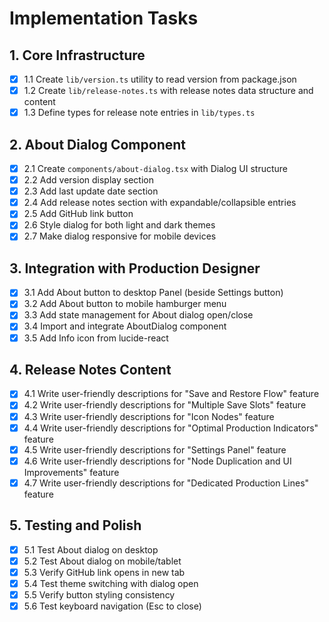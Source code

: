 # Implementation Tasks

## 1. Core Infrastructure

- [x] 1.1 Create `lib/version.ts` utility to read version from package.json
- [x] 1.2 Create `lib/release-notes.ts` with release notes data structure and content
- [x] 1.3 Define types for release note entries in `lib/types.ts`

## 2. About Dialog Component

- [x] 2.1 Create `components/about-dialog.tsx` with Dialog UI structure
- [x] 2.2 Add version display section
- [x] 2.3 Add last update date section
- [x] 2.4 Add release notes section with expandable/collapsible entries
- [x] 2.5 Add GitHub link button
- [x] 2.6 Style dialog for both light and dark themes
- [x] 2.7 Make dialog responsive for mobile devices

## 3. Integration with Production Designer

- [x] 3.1 Add About button to desktop Panel (beside Settings button)
- [x] 3.2 Add About button to mobile hamburger menu
- [x] 3.3 Add state management for About dialog open/close
- [x] 3.4 Import and integrate AboutDialog component
- [x] 3.5 Add Info icon from lucide-react

## 4. Release Notes Content

- [x] 4.1 Write user-friendly descriptions for "Save and Restore Flow" feature
- [x] 4.2 Write user-friendly descriptions for "Multiple Save Slots" feature
- [x] 4.3 Write user-friendly descriptions for "Icon Nodes" feature
- [x] 4.4 Write user-friendly descriptions for "Optimal Production Indicators" feature
- [x] 4.5 Write user-friendly descriptions for "Settings Panel" feature
- [x] 4.6 Write user-friendly descriptions for "Node Duplication and UI Improvements" feature
- [x] 4.7 Write user-friendly descriptions for "Dedicated Production Lines" feature

## 5. Testing and Polish

- [x] 5.1 Test About dialog on desktop
- [x] 5.2 Test About dialog on mobile/tablet
- [x] 5.3 Verify GitHub link opens in new tab
- [x] 5.4 Test theme switching with dialog open
- [x] 5.5 Verify button styling consistency
- [x] 5.6 Test keyboard navigation (Esc to close)
